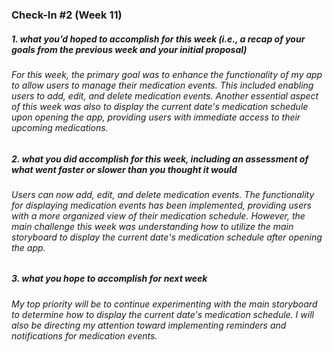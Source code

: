 ### Check-In #2 (Week 11)

##### 1. what you’d hoped to accomplish for this week (i.e., a recap of your goals from the  previous week and your initial proposal) 
###### For this week, the primary goal was to enhance the functionality of my app to allow users to manage their medication events. This included enabling users to add, edit, and delete medication events. Another essential aspect of this week was also to display the current date's medication schedule upon opening the app, providing users with immediate access to their upcoming medications.

##### 2. what you did accomplish for this week, including an assessment of what went faster or  slower than you thought it would 
###### Users can now add, edit, and delete medication events. The functionality for displaying medication events has been implemented, providing users with a more organized view of their medication schedule. However, the main challenge this week was understanding how to utilize the main storyboard to display the current date's medication schedule after opening the app.

##### 3. what you hope to accomplish for next week
###### My top priority will be to continue experimenting with the main storyboard to determine how to display the current date's medication schedule. I will also be directing my attention toward implementing reminders and notifications for medication events.
